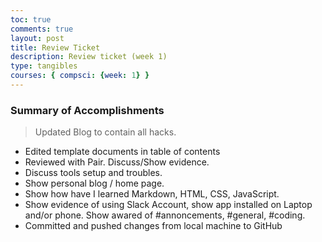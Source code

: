 ```yaml
---
toc: true
comments: true
layout: post
title: Review Ticket
description: Review ticket (week 1)
type: tangibles
courses: { compsci: {week: 1} }
---
```


### Summary of Accomplishments
> Updated Blog to contain all hacks.
- Edited template documents in table of contents  
- Reviewed with Pair.  Discuss/Show evidence.
- Discuss tools setup and troubles.
- Show personal blog / home page.
- Show how have I learned Markdown, HTML, CSS, JavaScript.
- Show evidence of using Slack Account, show app installed on Laptop and/or phone.  Show awared of #annoncements, #general, #coding.
- Committed and pushed changes from local machine to GitHub